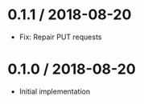 # 0.1.1 / 2018-08-20

  * Fix: Repair PUT requests

# 0.1.0 / 2018-08-20

  * Initial implementation